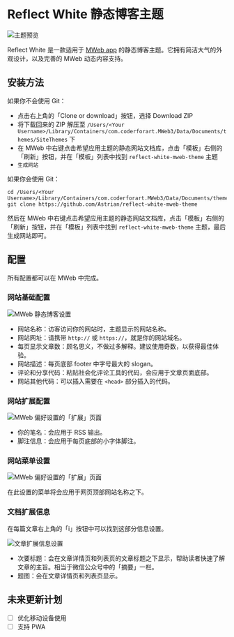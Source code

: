 # Reflect White 静态博客主题
![主题预览](https://i.imgur.com/OZNoO1I.png)

Reflect White 是一款适用于 [MWeb app](https://zh.mweb.im/) 的静态博客主题。它拥有简洁大气的外观设计，以及完善的 MWeb 动态内容支持。

## 安装方法
如果你不会使用 Git：

- 点击右上角的「Clone or download」按钮，选择 Download ZIP
- 将下载回来的 ZIP 解压至 `/Users/<Your Username>/Library/Containers/com.coderforart.MWeb3/Data/Documents/themes/SiteThemes` 下
- 在 MWeb 中右键点击希望应用主题的静态网站文档库，点击「模板」右侧的「刷新」按钮，并在「模板」列表中找到 `reflect-white-mweb-theme` 主题
- `生成网站`

如果你会使用 Git：

```
cd /Users/<Your Username>/Library/Containers/com.coderforart.MWeb3/Data/Documents/themes/SiteThemes
git clone https://github.com/Astrian/reflect-white-mweb-theme
```

然后在 MWeb 中右键点击希望应用主题的静态网站文档库，点击「模板」右侧的「刷新」按钮，并在「模板」列表中找到 `reflect-white-mweb-theme` 主题，最后生成网站即可。

## 配置
所有配置都可以在 MWeb 中完成。

### 网站基础配置
![MWeb 静态博客设置](https://i.imgur.com/FeADjIy.png)

- 网站名称：访客访问你的网站时，主题显示的网站名称。
- 网站网址：请携带 `http://` 或 `https://`，就是你的网站域名。
- 每页显示文章数：顾名思义，不做过多解释。建议使用奇数，以获得最佳体验。
- 网站描述：每页底部 footer 中字号最大的 slogan。
- 评论和分享代码：粘贴社会化评论工具的代码，会应用于文章页面底部。
- 网站其他代码：可以插入需要在 `<head>` 部分插入的代码。

### 网站扩展配置
![MWeb 偏好设置的「扩展」页面](https://i.imgur.com/bffKIHI.png)

- 你的笔名：会应用于 RSS 输出。
- 脚注信息：会应用于每页底部的小字体脚注。

### 网站菜单设置
![MWeb 偏好设置的「扩展」页面](https://i.imgur.com/ajxmEnT.png)

在此设置的菜单将会应用于网页顶部网站名称之下。

### 文档扩展信息
在每篇文章右上角的「i」按钮中可以找到这部分信息设置。

![文章扩展信息设置](https://i.imgur.com/hypFXJN.png)

- 次要标题：会在文章详情页和列表页的文章标题之下显示，帮助读者快速了解文章的主旨。相当于微信公众号中的「摘要」一栏。
- 题图：会在文章详情页和列表页显示。

## 未来更新计划
- [ ] 优化移动设备使用
- [ ] 支持 PWA